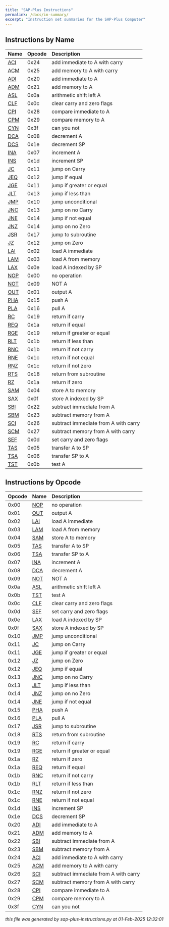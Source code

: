 ```yaml
---
title: "SAP-Plus Instructions"
permalink: /docs/in-summary/
excerpt: "Instruction set summaries for the SAP-Plus Computer"
---
```



## Instructions by Name

|Name|Opcode|Description|
|:---|:---|:---|
|[ACI](../in-details#aci)|0x24|add immediate to A with carry|
|[ACM](../in-details#acm)|0x25|add memory to A with carry|
|[ADI](../in-details#adi)|0x20|add immediate to A|
|[ADM](../in-details#adm)|0x21|add memory to A|
|[ASL](../in-details#asl)|0x0a|arithmetic shift left A|
|[CLF](../in-details#clf)|0x0c|clear carry and zero flags|
|[CPI](../in-details#cpi)|0x28|compare immediate to A|
|[CPM](../in-details#cpm)|0x29|compare memory to A|
|[CYN](../in-details#cyn)|0x3f|can you not|
|[DCA](../in-details#dca)|0x08|decrement A|
|[DCS](../in-details#dcs)|0x1e|decrement SP|
|[INA](../in-details#ina)|0x07|increment A|
|[INS](../in-details#ins)|0x1d|increment SP|
|[JC](../in-details#jc)|0x11|jump on Carry|
|[JEQ](../in-details#jz)|0x12|jump if equal|
|[JGE](../in-details#jc)|0x11|jump if greater or equal|
|[JLT](../in-details#jnc)|0x13|jump if less than|
|[JMP](../in-details#jmp)|0x10|jump unconditional|
|[JNC](../in-details#jnc)|0x13|jump on no Carry|
|[JNE](../in-details#jnz)|0x14|jump if not equal|
|[JNZ](../in-details#jnz)|0x14|jump on no Zero|
|[JSR](../in-details#jsr)|0x17|jump to subroutine|
|[JZ](../in-details#jz)|0x12|jump on Zero|
|[LAI](../in-details#lai)|0x02|load A immediate|
|[LAM](../in-details#lam)|0x03|load A from memory|
|[LAX](../in-details#lax)|0x0e|load A indexed by SP|
|[NOP](../in-details#nop)|0x00|no operation|
|[NOT](../in-details#not)|0x09|NOT A|
|[OUT](../in-details#out)|0x01|output A|
|[PHA](../in-details#pha)|0x15|push A|
|[PLA](../in-details#pla)|0x16|pull A|
|[RC](../in-details#rc)|0x19|return if carry|
|[REQ](../in-details#rz)|0x1a|return if equal|
|[RGE](../in-details#rc)|0x19|return if greater or equal|
|[RLT](../in-details#rnc)|0x1b|return if less than|
|[RNC](../in-details#rnc)|0x1b|return if not carry|
|[RNE](../in-details#rnz)|0x1c|return if not equal|
|[RNZ](../in-details#rnz)|0x1c|return if not zero|
|[RTS](../in-details#rts)|0x18|return from subroutine|
|[RZ](../in-details#rz)|0x1a|return if zero|
|[SAM](../in-details#sam)|0x04|store A to memory|
|[SAX](../in-details#sax)|0x0f|store A indexed by SP|
|[SBI](../in-details#sbi)|0x22|subtract immediate from A|
|[SBM](../in-details#sbm)|0x23|subtract memory from A|
|[SCI](../in-details#sci)|0x26|subtract immediate from A with carry|
|[SCM](../in-details#scm)|0x27|subtract memory from A with carry|
|[SEF](../in-details#sef)|0x0d|set carry and zero flags|
|[TAS](../in-details#tas)|0x05|transfer A to SP|
|[TSA](../in-details#tsa)|0x06|transfer SP to A|
|[TST](../in-details#tst)|0x0b|test A|


## Instructions by Opcode

|Opcode|Name|Description|
|:---|:---|:---|
|0x00|[NOP](../in-details#nop)|no operation|
|0x01|[OUT](../in-details#out)|output A|
|0x02|[LAI](../in-details#lai)|load A immediate|
|0x03|[LAM](../in-details#lam)|load A from memory|
|0x04|[SAM](../in-details#sam)|store A to memory|
|0x05|[TAS](../in-details#tas)|transfer A to SP|
|0x06|[TSA](../in-details#tsa)|transfer SP to A|
|0x07|[INA](../in-details#ina)|increment A|
|0x08|[DCA](../in-details#dca)|decrement A|
|0x09|[NOT](../in-details#not)|NOT A|
|0x0a|[ASL](../in-details#asl)|arithmetic shift left A|
|0x0b|[TST](../in-details#tst)|test A|
|0x0c|[CLF](../in-details#clf)|clear carry and zero flags|
|0x0d|[SEF](../in-details#sef)|set carry and zero flags|
|0x0e|[LAX](../in-details#lax)|load A indexed by SP|
|0x0f|[SAX](../in-details#sax)|store A indexed by SP|
|0x10|[JMP](../in-details#jmp)|jump unconditional|
|0x11|[JC](../in-details#jc)|jump on Carry|
|0x11|[JGE](../in-details#jc)|jump if greater or equal|
|0x12|[JZ](../in-details#jz)|jump on Zero|
|0x12|[JEQ](../in-details#jz)|jump if equal|
|0x13|[JNC](../in-details#jnc)|jump on no Carry|
|0x13|[JLT](../in-details#jnc)|jump if less than|
|0x14|[JNZ](../in-details#jnz)|jump on no Zero|
|0x14|[JNE](../in-details#jnz)|jump if not equal|
|0x15|[PHA](../in-details#pha)|push A|
|0x16|[PLA](../in-details#pla)|pull A|
|0x17|[JSR](../in-details#jsr)|jump to subroutine|
|0x18|[RTS](../in-details#rts)|return from subroutine|
|0x19|[RC](../in-details#rc)|return if carry|
|0x19|[RGE](../in-details#rc)|return if greater or equal|
|0x1a|[RZ](../in-details#rz)|return if zero|
|0x1a|[REQ](../in-details#rz)|return if equal|
|0x1b|[RNC](../in-details#rnc)|return if not carry|
|0x1b|[RLT](../in-details#rnc)|return if less than|
|0x1c|[RNZ](../in-details#rnz)|return if not zero|
|0x1c|[RNE](../in-details#rnz)|return if not equal|
|0x1d|[INS](../in-details#ins)|increment SP|
|0x1e|[DCS](../in-details#dcs)|decrement SP|
|0x20|[ADI](../in-details#adi)|add immediate to A|
|0x21|[ADM](../in-details#adm)|add memory to A|
|0x22|[SBI](../in-details#sbi)|subtract immediate from A|
|0x23|[SBM](../in-details#sbm)|subtract memory from A|
|0x24|[ACI](../in-details#aci)|add immediate to A with carry|
|0x25|[ACM](../in-details#acm)|add memory to A with carry|
|0x26|[SCI](../in-details#sci)|subtract immediate from A with carry|
|0x27|[SCM](../in-details#scm)|subtract memory from A with carry|
|0x28|[CPI](../in-details#cpi)|compare immediate to A|
|0x29|[CPM](../in-details#cpm)|compare memory to A|
|0x3f|[CYN](../in-details#cyn)|can you not|


*this file was generated by sap-plus-instructions.py at 01-Feb-2025 12:32:01*
